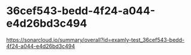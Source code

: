 # 36cef543-bedd-4f24-a044-e4d26bd3c494
https://sonarcloud.io/summary/overall?id=examly-test_36cef543-bedd-4f24-a044-e4d26bd3c494
